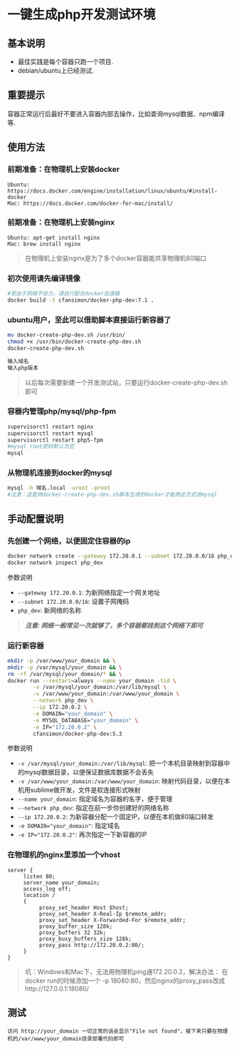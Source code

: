 # 一键生成php开发测试环境

## 基本说明

* 最佳实践是每个容器只跑一个项目.
* debian/ubuntu上已经测试.

## 重要提示

容器正常运行后最好不要进入容器内部去操作，比如查询mysql数据、npm编译等.

## 使用方法

### 前期准备：在物理机上安装docker
```
Ubuntu: https://docs.docker.com/engine/installation/linux/ubuntu/#install-docker
Mac: https://docs.docker.com/docker-for-mac/install/
```

### 前期准备：在物理机上安装nginx
```
Ubuntu: apt-get install nginx
Mac: brew install nginx
```

>在物理机上安装nginx是为了多个docker容器能共享物理机80端口

### 初次使用请先编译镜像

```bash
#若由于网络不给力，请自行配合docker加速器
docker build -t cfansimon/docker-php-dev:7.1 .
```

### ubuntu用户，至此可以借助脚本直接运行新容器了

```bash
mv docker-create-php-dev.sh /usr/bin/
chmod +x /usr/bin/docker-create-php-dev.sh
docker-create-php-dev.sh

输入域名
输入php版本
```
>以后每次需要新建一个开发测试站，只要运行docker-create-php-dev.sh
即可

### 容器内管理php/mysql/php-fpm

```bash
supervisorctl restart nginx
supervisorctl restart mysql
supervisorctl restart php5-fpm
#mysql root密码默认为空
mysql
```

### 从物理机连接到docker的mysql

```bash
mysql -h 域名.local -uroot -proot
#注意：这是用docker-create-php-dev.sh脚本生成的docker才能用此方式进mysql
```

## 手动配置说明

### 先创建一个网络，以便固定住容器的ip

```bash
docker network create --gateway 172.20.0.1 --subnet 172.20.0.0/16 php_dev
docker network inspect php_dev
```

参数说明

* `--gateway 172.20.0.1`: 为新网络指定一个网关地址
* `--subnet 172.20.0.0/16`: 设置子网掩码
* `php_dev`: 新网络的名称

> ***注意: 网络一般常见一次就够了，多个容器都挂到这个网络下即可***

### 运行新容器

```bash
mkdir -p /var/www/your_domain && \
mkdir -p /var/mysql/your_domain && \
rm -rf /var/mysql/your_domain/* && \
docker run --restart=always --name your_domain -tid \
        -v /var/mysql/your_domain:/var/lib/mysql \
        -v /var/www/your_domain:/var/www/your_domain \
        --network php_dev \
        --ip 172.20.0.2 \
        -e DOMAIN="your_domain" \
        -e MYSQL_DATABASE="your_domain" \
        -e IP="172.20.0.2" \
        cfansimon/docker-php-dev:5.3
```

参数说明

* `-v /var/mysql/your_domain:/var/lib/mysql`: 把一个本机目录映射到容器中的mysql数据目录，以便保证数据库数据不会丢失
* `-v /var/www/your_domain:/var/www/your_domain`: 映射代码目录，以便在本机用sublime做开发，文件是软连接形式映射
* `--name your_domain`: 指定域名为容器的名字，便于管理
* `--network php_dev`: 指定在前一步你创建好的网络名称
* `--ip 172.20.0.2`: 为新容器分配一个固定IP，以便在本机做80端口转发
* `-e DOMAIN="your_domain"`: 指定域名
* `-e IP="172.20.0.2"`: 再次指定一下新容器的IP

### 在物理机的nginx里添加一个vhost

```
server {
     listen 80;
     server_name your_domain;
     access_log off;
     location /
     {
          proxy_set_header Host $host;
          proxy_set_header X-Real-Ip $remote_addr;
          proxy_set_header X-Forwarded-For $remote_addr;
          proxy_buffer_size 128k;
          proxy_buffers 32 32k;
          proxy_busy_buffers_size 128k;
          proxy_pass http://172.20.0.2:80/;
     }
}
```

>坑：Windows和Mac下，无法用物理机ping通172.20.0.2，解决办法：
>在docker run的时候添加一个 -p 18080:80，然后nginx的proxy_pass改成http://127.0.0.1:18080/

## 测试

```
访问 http://your_domain 一切正常的话会显示"File not found"，接下来只要在物理机的/var/www/your_domain目录部署代码即可
```